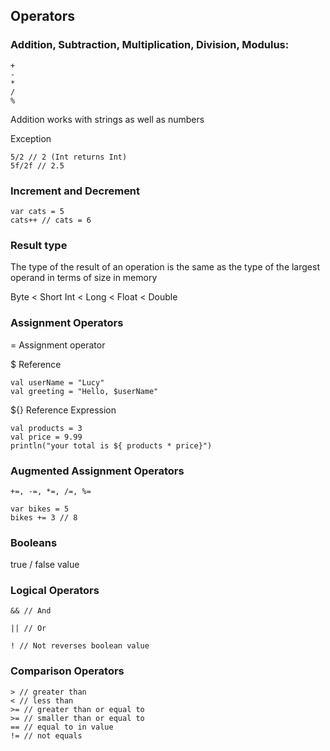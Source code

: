 ## Operators

### Addition, Subtraction, Multiplication, Division, Modulus:
```
+
-
*
/
%
```
Addition works with strings as well as numbers

Exception
```
5/2 // 2 (Int returns Int)
5f/2f // 2.5
```

### Increment and Decrement

```
var cats = 5
cats++ // cats = 6
```

### Result type

The type of the result of an operation is the same as the type of the largest operand in terms of size in memory

Byte < Short Int < Long < Float < Double

### Assignment Operators

= Assignment operator

$ Reference 
```
val userName = "Lucy"
val greeting = "Hello, $userName"
```

${} Reference Expression
```
val products = 3
val price = 9.99
println("your total is ${ products * price}")
```

### Augmented Assignment Operators

```
+=, -=, *=, /=, %=

var bikes = 5
bikes += 3 // 8
```
### Booleans

true / false value

### Logical Operators
```
&& // And

|| // Or

! // Not reverses boolean value
```

### Comparison Operators

```
> // greater than
< // less than
>= // greater than or equal to
>= // smaller than or equal to
== // equal to in value
!= // not equals
```